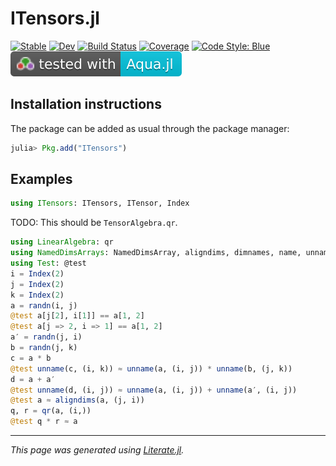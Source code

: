 # ITensors.jl

[![Stable](https://img.shields.io/badge/docs-stable-blue.svg)](https://ITensor.github.io/ITensors.jl/stable/)
[![Dev](https://img.shields.io/badge/docs-dev-blue.svg)](https://ITensor.github.io/ITensors.jl/dev/)
[![Build Status](https://github.com/ITensor/ITensors.jl/actions/workflows/Tests.yml/badge.svg?branch=main)](https://github.com/ITensor/ITensors.jl/actions/workflows/Tests.yml?query=branch%3Amain)
[![Coverage](https://codecov.io/gh/ITensor/ITensors.jl/branch/main/graph/badge.svg)](https://codecov.io/gh/ITensor/ITensors.jl)
[![Code Style: Blue](https://img.shields.io/badge/code%20style-blue-4495d1.svg)](https://github.com/invenia/BlueStyle)
[![Aqua](https://raw.githubusercontent.com/JuliaTesting/Aqua.jl/master/badge.svg)](https://github.com/JuliaTesting/Aqua.jl)

## Installation instructions

The package can be added as usual through the package manager:

```julia
julia> Pkg.add("ITensors")
```

## Examples

````julia
using ITensors: ITensors, ITensor, Index
````

TODO: This should be `TensorAlgebra.qr`.

````julia
using LinearAlgebra: qr
using NamedDimsArrays: NamedDimsArray, aligndims, dimnames, name, unname
using Test: @test
i = Index(2)
j = Index(2)
k = Index(2)
a = randn(i, j)
@test a[j[2], i[1]] == a[1, 2]
@test a[j => 2, i => 1] == a[1, 2]
a′ = randn(j, i)
b = randn(j, k)
c = a * b
@test unname(c, (i, k)) ≈ unname(a, (i, j)) * unname(b, (j, k))
d = a + a′
@test unname(d, (i, j)) ≈ unname(a, (i, j)) + unname(a′, (i, j))
@test a ≈ aligndims(a, (j, i))
q, r = qr(a, (i,))
@test q * r ≈ a
````

---

*This page was generated using [Literate.jl](https://github.com/fredrikekre/Literate.jl).*

